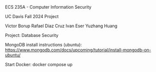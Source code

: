 ECS 235A - Computer Information Security

UC Davis Fall 2024 Project

Victor Borup
Rafael Diaz Cruz
Ivan Eser
Yuzhang Huang

Project: Database Security


MongoDB install instructions (ubuntu):
https://www.mongodb.com/docs/upcoming/tutorial/install-mongodb-on-ubuntu/



Start Docker:
docker compose up